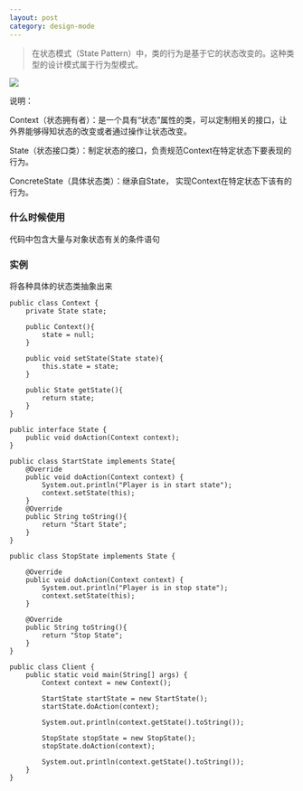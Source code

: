```yaml
---
layout: post
category: design-mode
---
```


> 在状态模式（State Pattern）中，类的行为是基于它的状态改变的。这种类型的设计模式属于行为型模式。

![](C:\Users\pc-hone\Desktop\v2-f9d1b581afb615ee951f249dc2c75f68_r.jpg)

说明：

 Context（状态拥有者）：是一个具有“状态”属性的类，可以定制相关的接口，让外界能够得知状态的改变或者通过操作让状态改变。

 State（状态接口类）：制定状态的接口，负责规范Context在特定状态下要表现的行为。

 ConcreteState（具体状态类）：继承自State， 实现Context在特定状态下该有的行为。

### 什么时候使用

代码中包含大量与对象状态有关的条件语句

### 实例

将各种具体的状态类抽象出来

```
public class Context {
    private State state;

    public Context(){
        state = null;
    }

    public void setState(State state){
        this.state = state;
    }

    public State getState(){
        return state;
    }
}

public interface State {
    public void doAction(Context context);
}

public class StartState implements State{
    @Override
    public void doAction(Context context) {
        System.out.println("Player is in start state");
        context.setState(this);
    }
    @Override
    public String toString(){
        return "Start State";
    }
}

public class StopState implements State {

    @Override
    public void doAction(Context context) {
        System.out.println("Player is in stop state");
        context.setState(this);
    }

    @Override
    public String toString(){
        return "Stop State";
    }
}

public class Client {
    public static void main(String[] args) {
        Context context = new Context();

        StartState startState = new StartState();
        startState.doAction(context);

        System.out.println(context.getState().toString());

        StopState stopState = new StopState();
        stopState.doAction(context);

        System.out.println(context.getState().toString());
    }
}

```